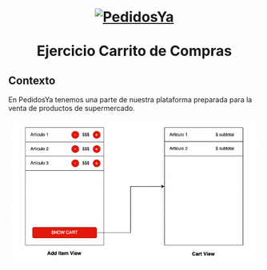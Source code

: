 <h1 align="center">
  <a href="https://github.com/pedidosya">
  	<img src="https://img.pystatic.com/pedidosya-logo.svg" alt="PedidosYa" width="200">
  </a>
  <br>
  <br>
  Ejercicio Carrito de Compras
  <br>
</h1>


## Contexto

En PedidosYa tenemos una parte de nuestra plataforma preparada para la venta de productos de supermercado.


<img src="./resources/shopping_cart_screens.png" />

